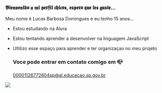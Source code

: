 ### 𝕭𝖎𝖊𝖓𝖛𝖊𝖓𝖎𝖉𝖔 𝖆 𝖒𝖎 𝖕𝖊𝖗𝖋𝖎𝖑 𝖈𝖍𝖎𝖈𝖔𝖘, 𝖊𝖘𝖕𝖊𝖗𝖔 𝖖𝖚𝖊 𝖑𝖊𝖘 𝖌𝖚𝖘𝖙𝖊...

Meu nome é Lucas Barbosa Domingues e eu tenho 15 anos...

- Estou estudando na Alura
- Estou tentando aprender a desenvolver na linguagem JavaScript
- Ultilizo esse espaço para aprender e ter organizaçao no meu projeto

  ### Voce pode entrar em contato comigo em 📪
  
  00001126772604sp@al.educacao.sp.gov.br


![](https://media1.tenor.com/m/otxKxauZU-IAAAAd/stydia.gif)
